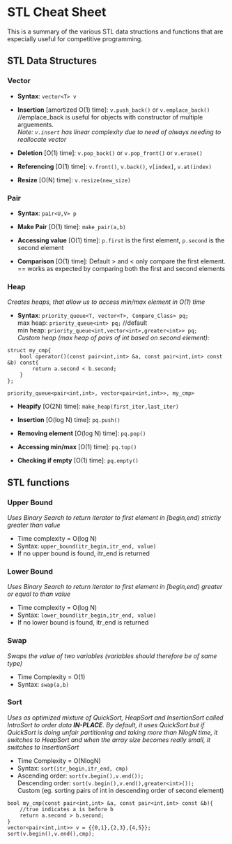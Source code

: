 # STL Cheat Sheet

This is a summary of the various STL data structions and functions that are especially useful for competitive programming.

## STL Data Structures

### Vector
* **Syntax**: `vector<T> v`

* **Insertion** [amortized O(1) time]: `v.push_back()` or `v.emplace_back()` //emplace_back is useful for objects with constructor of multiple arguements. <br/>
*Note: `v.insert` has linear complexity due to need of always needing to reallocate vector*

* **Deletion** [O(1) time]: `v.pop_back()` or `v.pop_front()` or `v.erase()`

* **Referencing** [O(1) time]: `v.front()`, `v.back()`, `v[index]`, `v.at(index)`

* **Resize** [O(N) time]: `v.resize(new_size)`

### Pair
* **Syntax**: `pair<U,V> p`

* **Make Pair** [O(1) time]: `make_pair(a,b)`

* **Accessing value** [O(1) time]: `p.first` is the first element, `p.second` is the second element

* **Comparison** [O(1) time]: Default > and < only compare the first element. == works as expected by comparing both the first and second elements

### Heap
*Creates heaps, that allow us to access min/max element in O(1) time*

* **Syntax**: `priority_queue<T, vector<T>, Compare_Class> pq;`<br/>
max heap: `priority_queue<int> pq;` //default<br/>
min heap: `priority_queue<int,vector<int>,greater<int>> pq;` <br/>
*Custom heap (max heap of pairs of int based on second element):* <br/>
```
struct my_cmp{
    bool operator()(const pair<int,int> &a, const pair<int,int> const &b) const{
        return a.second < b.second;
    }
};

priority_queue<pair<int,int>, vector<pair<int,int>>, my_cmp>
```

* **Heapify** [O(2N) time]: `make_heap(first_iter,last_iter)`

* **Insertion** [O(log N) time]: `pq.push()`

* **Removing element** [O(log N) time]: `pq.pop()`

* **Accessing min/max** [O(1) time]: `pq.top()`

* **Checking if empty** [O(1) time]: `pq.empty()`


## STL functions

### Upper Bound
*Uses Binary Search to return iterator to first element in [begin,end) strictly greater than value* <br/>
* Time complexity = O(log N)
* Syntax: `upper_bound(itr_begin,itr_end, value)`
* If no upper bound is found, itr_end is returned

### Lower Bound
*Uses Binary Search to return iterator to first element in [begin,end) greater or equal to than value* <br/>
* Time complexity = O(log N)
* Syntax: `lower_bound(itr_begin,itr_end, value)`
* If no lower bound is found, itr_end is returned

### Swap
*Swaps the value of two variables (variables should therefore be of same type)*
* Time Complexity = O(1)
* Syntax: `swap(a,b)`

### Sort
*Uses as optimized mixture of QuickSort, HeapSort and InsertionSort called IntroSort to order data **IN-PLACE**. By default, it uses QuickSort but if QuickSort is doing unfair partitioning and taking more than NlogN time, it switches to HeapSort and when the array size becomes really small, it switches to InsertionSort*
* Time Complexity = O(NlogN)
* Syntax: `sort(itr_begin,itr_end, cmp)`
* Ascending order: `sort(v.begin(),v.end());` <br/>
Descending order: `sort(v.begin(),v.end(),greater<int>());`<br/>
Custom (eg. sorting pairs of int in descending order of second element)
```
bool my_cmp(const pair<int,int> &a, const pair<int,int> const &b){
    //true indicates a is before b
    return a.second > b.second; 
}
vector<pair<int,int>> v = {{0,1},{2,3},{4,5}};
sort(v.begin(),v.end(),cmp);
```
